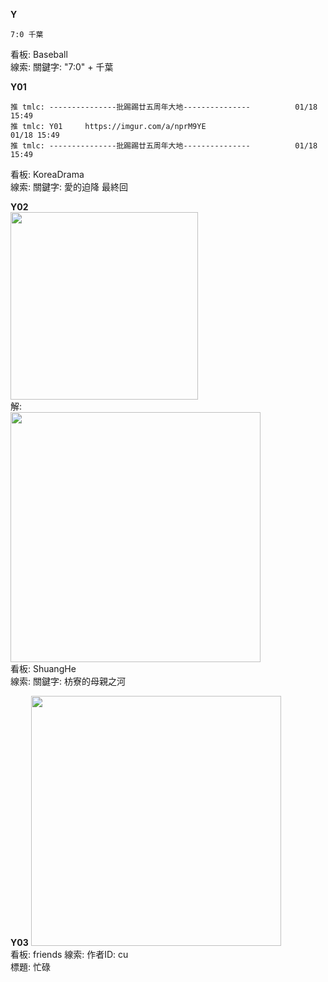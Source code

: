 **Y**  
```
7:0 千葉 
```
看板: Baseball  
線索: 關鍵字: "7:0" + 千葉  

**Y01**
```
推 tmlc: ---------------批踢踢廿五周年大地---------------          01/18 15:49
推 tmlc: Y01     https://imgur.com/a/nprM9YE                       01/18 15:49
推 tmlc: ---------------批踢踢廿五周年大地---------------          01/18 15:49
```
看板: KoreaDrama  
線索: 關鍵字: 愛的迫降 最終回  

**Y02**  
<img src="https://i.imgur.com/U1h5MiR.jpg" width="300" hidth="500">  
解:  
<img src="https://i.imgur.com/mLTO4Zp.jpg" width="400" hidth="300">  
看板: ShuangHe  
線索: 關鍵字: 枋寮的母親之河  

**Y03**
<img src="https://i.imgur.com/I462RYP.png" width="400" hidth="300">  
看板: friends
線索: 作者ID: cu  
   標題: 忙碌  
